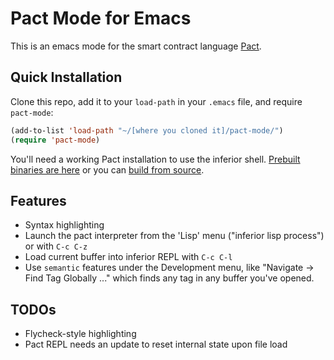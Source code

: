 Pact Mode for Emacs
===

This is an emacs mode for the smart contract language [Pact](http://kadena.io/pact).

Quick Installation
---

Clone this repo, add it to your `load-path` in your `.emacs` file, and require `pact-mode`:

```lisp
(add-to-list 'load-path "~/[where you cloned it]/pact-mode/")
(require 'pact-mode)
```

You'll need a working Pact installation to use the inferior shell.
[Prebuilt binaries are here](http://kadena.io/pact/downloads.html)
or you can [build from source](https://github.com/kadena-io/pact#building).

Features
---
- Syntax highlighting
- Launch the pact interpreter from the 'Lisp' menu ("inferior lisp process") or with `C-c C-z`
- Load current buffer into inferior REPL with `C-c C-l`
- Use `semantic` features under the Development menu, like "Navigate -> Find Tag Globally ..."
  which finds any tag in any buffer you've opened.

TODOs
---
- Flycheck-style highlighting
- Pact REPL needs an update to reset internal state upon file load
